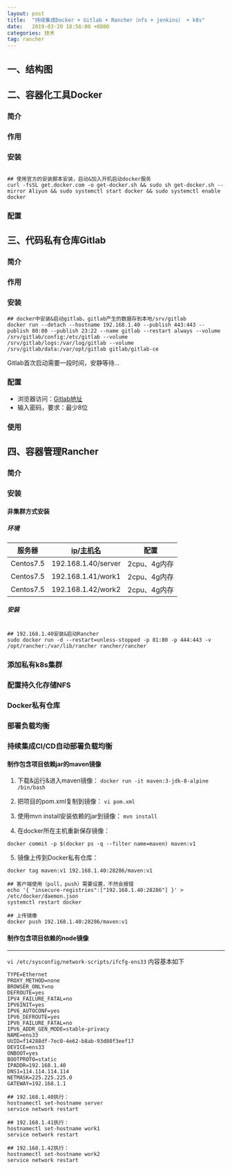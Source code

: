 ```yaml
---
layout: post
title:  "持续集成Docker + Gitlab + Rancher（nfs + jenkins） + k8s"
date:   2019-03-20 18:56:00 +0800
categories: 技术
tag: rancher
---
```



## 一、结构图

## 二、容器化工具Docker
### 简介
### 作用
### 安装
``` shell

## 使用官方的安装脚本安装，启动&加入开机启动docker服务
curl -fsSL get.docker.com -o get-docker.sh && sudo sh get-docker.sh --mirror Aliyun && sudo systemctl start docker && sudo systemctl enable docker

```

### 配置

## 三、代码私有仓库Gitlab
### 简介
### 作用
### 安装

``` shell
## docker中安装&启动gitlab，gitlab产生的数据存到本地/srv/gitlab
docker run --detach --hostname 192.168.1.40 --publish 443:443 --publish 80:80 --publish 23:22 --name gitlab --restart always --volume /srv/gitlab/config:/etc/gitlab --volume /srv/gitlab/logs:/var/log/gitlab --volume /srv/gitlab/data:/var/opt/gitlab gitlab/gitlab-ce
```
Gitlab首次启动需要一段时间，安静等待...
### 配置
- 浏览器访问：[Gitlab地址](http://192.168.1.40)
- 输入密码，要求：最少8位

### 使用

## 四、容器管理Rancher
### 简介
### 安装

#### 非集群方式安装 
##### 环境

| 服务器 | [ip][ip]/[主机名][hostname] | 配置 |
| --- | --- | --- |
| Centos7.5 | 192.168.1.40/server | 2cpu、4g内存 |
| Centos7.5 | 192.168.1.41/work1 | 2cpu、4g内存 |
| Centos7.5 | 192.168.1.42/work2 | 2cpu、4g内存 |

##### 安装
``` shell

## 192.168.1.40安装&启动Rancher
sudo docker run -d --restart=unless-stopped -p 81:80 -p 444:443 -v /opt/rancher:/var/lib/rancher rancher/rancher

```

### 添加私有k8s集群

### 配置持久化存储NFS

### Docker私有仓库

### 部署负载均衡

### 持续集成CI/CD自动部署负载均衡

#### 制作包含项目依赖jar的maven镜像
1. 下载&运行&进入maven镜像：
`docker run -it maven:3-jdk-8-alpine /bin/bash`

2. 把项目的pom.xml复制到镜像：
`vi pom.xml`

3. 使用mvn install安装依赖的jar到镜像：
`mvn install`

4. 在docker所在主机重新保存镜像：
``` shell
docker commit -p $(docker ps -q --filter name=maven) maven:v1
```

5. 镜像上传到Docker私有仓库：
``` shell
docker tag maven:v1 192.168.1.40:28286/maven:v1

## 客户端使用（pull，push）需要设置，不然会报错
echo '{ "insecure-registries":["192.168.1.40:28286"] }' > /etc/docker/daemon.json
systemctl restart docker

## 上传镜像
docker push 192.168.1.40:28286/maven:v1
```

#### 制作包含项目依赖的node镜像




---
[ip]: 设置ip：
`vi /etc/sysconfig/network-scripts/ifcfg-ens33`
内容基本如下
```
TYPE=Ethernet
PROXY_METHOD=none
BROWSER_ONLY=no
DEFROUTE=yes
IPV4_FAILURE_FATAL=no
IPV6INIT=yes
IPV6_AUTOCONF=yes
IPV6_DEFROUTE=yes
IPV6_FAILURE_FATAL=no
IPV6_ADDR_GEN_MODE=stable-privacy
NAME=ens33
UUID=f14288df-7ec0-4e62-b8ab-93d80f3eef17
DEVICE=ens33
ONBOOT=yes
BOOTPROTO=static
IPADDR=192.168.1.40
DNS1=114.114.114.114
NETMASK=225.225.225.0
GATEWAY=192.168.1.1
```

[hostname]: 设置hostname：
```
## 192.168.1.40执行：
hostnamectl set-hostname server
service network restart

## 192.168.1.41执行：
hostnamectl set-hostname work1
service network restart

## 192.168.1.42执行：
hostnamectl set-hostname work2
service network restart
```
